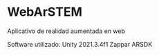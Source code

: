 # WebArSTEM
Aplicativo de realidad aumentada en web

Software utilizado:
Unity 2021.3.4f1
Zappar ARSDK
